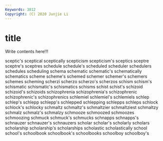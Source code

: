 ```yaml
---
Keywords: 3812
Copyright: (C) 2020 Junjie Li
---
```


# title

Write contents here!!!

sceptic's 
sceptical 
sceptically 
scepticism
scepticism's 
sceptics 
sceptre 
sceptre's 
sceptres 
schedule 
schedule's 
scheduled 
scheduler 
schedulers
schedules 
scheduling 
schema 
schematic 
schematic's 
schematically 
schematics 
scheme 
scheme's 
schemed
schemer 
schemer's 
schemers 
schemes 
scheming 
scherzi 
scherzo 
scherzo's 
scherzos 
schism
schism's 
schismatic 
schismatic's 
schismatics 
schisms 
schist 
schist's 
schizoid 
schizoid's 
schizoids
schizophrenia 
schizophrenia's 
schizophrenic 
schizophrenic's 
schizophrenics 
schlemiel 
schlemiel's 
schlemiels 
schlep 
schlep's
schlepp 
schlepp's 
schlepped 
schlepping 
schlepps 
schleps 
schlock 
schlock's 
schlocky 
schmaltz
schmaltz's 
schmaltzier 
schmaltziest 
schmaltzy 
schmalz 
schmalz's 
schmalzy 
schmooze 
schmoozed 
schmoozes
schmoozing 
schmuck 
schmuck's 
schmucks 
schnapps 
schnapps's 
schnauzer 
schnauzer's 
schnauzers 
scholar
scholar's 
scholarly 
scholars 
scholarship 
scholarship's 
scholarships 
scholastic 
scholastically 
school 
school's
schoolbook 
schoolbook's 
schoolbooks 
schoolboy 
schoolboy's 
